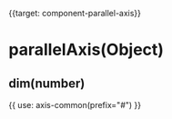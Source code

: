 
{{target: component-parallel-axis}}

# parallelAxis(Object)


## dim(number)

{{ use: axis-common(prefix="#") }}